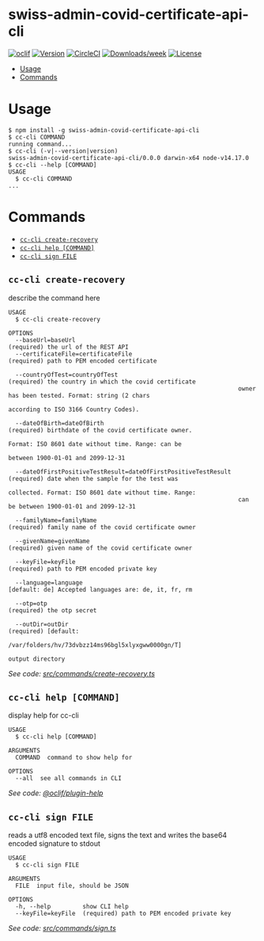 swiss-admin-covid-certificate-api-cli
=====================================



[![oclif](https://img.shields.io/badge/cli-oclif-brightgreen.svg)](https://oclif.io)
[![Version](https://img.shields.io/npm/v/swiss-admin-covid-certificate-api-cli.svg)](https://npmjs.org/package/swiss-admin-covid-certificate-api-cli)
[![CircleCI](https://circleci.com/gh/admin-ch/CovidCertificate-Api-Cli/tree/master.svg?style=shield)](https://circleci.com/gh/admin-ch/CovidCertificate-Api-Cli/tree/master)
[![Downloads/week](https://img.shields.io/npm/dw/swiss-admin-covid-certificate-api-cli.svg)](https://npmjs.org/package/swiss-admin-covid-certificate-api-cli)
[![License](https://img.shields.io/npm/l/swiss-admin-covid-certificate-api-cli.svg)](https://github.com/admin-ch/CovidCertificate-Api-Cli/blob/master/package.json)

<!-- toc -->
* [Usage](#usage)
* [Commands](#commands)
<!-- tocstop -->
# Usage
<!-- usage -->
```sh-session
$ npm install -g swiss-admin-covid-certificate-api-cli
$ cc-cli COMMAND
running command...
$ cc-cli (-v|--version|version)
swiss-admin-covid-certificate-api-cli/0.0.0 darwin-x64 node-v14.17.0
$ cc-cli --help [COMMAND]
USAGE
  $ cc-cli COMMAND
...
```
<!-- usagestop -->
# Commands
<!-- commands -->
* [`cc-cli create-recovery`](#cc-cli-create-recovery)
* [`cc-cli help [COMMAND]`](#cc-cli-help-command)
* [`cc-cli sign FILE`](#cc-cli-sign-file)

## `cc-cli create-recovery`

describe the command here

```
USAGE
  $ cc-cli create-recovery

OPTIONS
  --baseUrl=baseUrl                                              (required) the url of the REST API
  --certificateFile=certificateFile                              (required) path to PEM encoded certificate

  --countryOfTest=countryOfTest                                  (required) the country in which the covid certificate
                                                                 owner has been tested. Format: string (2 chars
                                                                 according to ISO 3166 Country Codes).

  --dateOfBirth=dateOfBirth                                      (required) birthdate of the covid certificate owner.
                                                                 Format: ISO 8601 date without time. Range: can be
                                                                 between 1900-01-01 and 2099-12-31

  --dateOfFirstPositiveTestResult=dateOfFirstPositiveTestResult  (required) date when the sample for the test was
                                                                 collected. Format: ISO 8601 date without time. Range:
                                                                 can be between 1900-01-01 and 2099-12-31

  --familyName=familyName                                        (required) family name of the covid certificate owner

  --givenName=givenName                                          (required) given name of the covid certificate owner

  --keyFile=keyFile                                              (required) path to PEM encoded private key

  --language=language                                            [default: de] Accepted languages are: de, it, fr, rm

  --otp=otp                                                      (required) the otp secret

  --outDir=outDir                                                (required) [default:
                                                                 /var/folders/hv/73dvbzz14ms96bgl5xlyxgww0000gn/T]
                                                                 output directory
```

_See code: [src/commands/create-recovery.ts](https://github.com/admin-ch/CovidCertificate-Api-Cli/blob/v0.0.0/src/commands/create-recovery.ts)_

## `cc-cli help [COMMAND]`

display help for cc-cli

```
USAGE
  $ cc-cli help [COMMAND]

ARGUMENTS
  COMMAND  command to show help for

OPTIONS
  --all  see all commands in CLI
```

_See code: [@oclif/plugin-help](https://github.com/oclif/plugin-help/blob/v3.2.2/src/commands/help.ts)_

## `cc-cli sign FILE`

reads a utf8 encoded text file, signs the text and writes the base64 encoded signature to stdout

```
USAGE
  $ cc-cli sign FILE

ARGUMENTS
  FILE  input file, should be JSON

OPTIONS
  -h, --help         show CLI help
  --keyFile=keyFile  (required) path to PEM encoded private key
```

_See code: [src/commands/sign.ts](https://github.com/admin-ch/CovidCertificate-Api-Cli/blob/v0.0.0/src/commands/sign.ts)_
<!-- commandsstop -->
